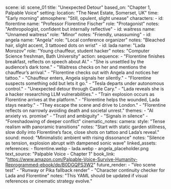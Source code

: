 scene:
  id: scene_01
  title: "Unexpected Detour"
  based_on: "Chapter 1, Palpable Voice"
  setting:
    location: "The Newt Estate, Somerset, UK"
    time: "Early morning"
    atmosphere: "Still, opulent, slight unease"
  characters:
    - id: florentine
      name: "Professor Florentine Fischer"
      role: "Protagonist"
      notes: "Anthropologist, confident but internally reflective"
    - id: waitress
      name: "Unnamed waitress"
      role: "Minor"
      notes: "Friendly, unassuming"
    - id: angela
      name: "Angela"
      role: "Local conference organizer"
      notes: "Bleached hair, slight accent, 3 tattooed dots on wrist"
    - id: lada
      name: "Lada Morozov"
      role: "Young chauffeur, student hacker"
      notes: "Computer Science freshman, Bath University"
  action:
    sequence:
      - "Florentine finishes breakfast, reflects on speech about AI."
      - "She is unsettled by the audience’s dark tone."
      - "Waitress checks on her and mentions the chauffeur’s arrival."
      - "Florentine checks out with Angela and notices her tattoo."
      - "Chauffeur enters, Angela signals her silently."
      - "Florentine suspects something odd but lets it go."
      - "Tesla departs under autonomous control."
      - "Unexpected detour through Castle Cary."
      - "Lada reveals she is a hacker researching LLM vulnerabilities."
      - "Train explosion occurs as Florentine arrives at the platform."
      - "Florentine helps the wounded, Lada stays nearby."
      - "They escape the scene and drive to London."
      - "Florentine reflects on narrowly avoiding death and societal unrest."
  themes:
    - "AI anxiety vs. promise"
    - "Trust and ambiguity"
    - "Signals in silence"
    - "Foreshadowing of deeper conflict"
  cinematic_notes:
    camera:
      style: "Tense realism with panoramic transitions"
      notes: "Start with static garden stillness, slow dolly into Florentine’s face, close shots on tattoo and Lada’s reveal."
    sound:
      mood: "Minimalistic ambient with rising dissonance"
      notes: "Silence as tension, explosion abrupt with dampened sonic wave"
  linked_assets:
    references:
      - florentine.webp
      - lada.webp
      - angela_placeholder.png
    text_source: "Palpable Voice - Chapter 1"
    book_link: "https://www.amazon.com/Palpable-Voice-Survive-Humanity-Reprogrammed-ebook/dp/B0DGQPS3W2"
  future_render:
    - "Veo scene test"
    - "Runway or Pika fallback render"
    - "Character continuity checker for Lada and Florentine"
  notes: "This YAML should be updated if visual references or cinematic strategy evolve."
